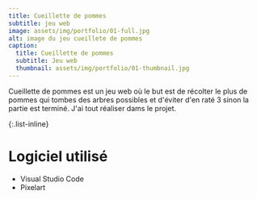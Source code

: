 ```yaml
---
title: Cueillette de pommes
subtitle: jeu web
image: assets/img/portfolio/01-full.jpg
alt: image du jeu cueillete de pommes
caption:
  title: Cueillette de pommes
  subtitle: Jeu web
  thumbnail: assets/img/portfolio/01-thumbnail.jpg
---
```

Cueillette de pommes est un jeu web où le but est de récolter le plus de pommes qui tombes des arbres possibles et d'éviter d'en raté 3 sinon la partie est terminé. J'ai tout réaliser dams le projet.

{:.list-inline}
# Logiciel utilisé
- Visual Studio Code
- Pixelart

